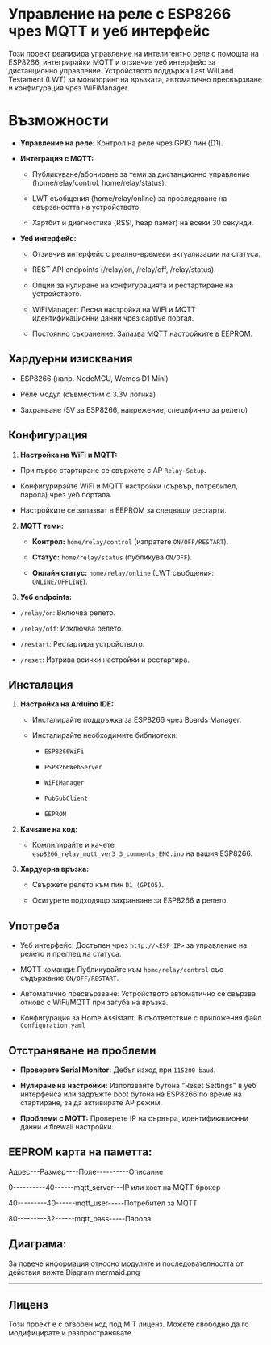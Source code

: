 # Управление на реле с ESP8266 чрез MQTT и уеб интерфейс

Този проект реализира управление на интелигентно реле с помощта на ESP8266, интегрирайки MQTT и отзивчив уеб интерфейс за дистанционно управление. Устройството поддържа Last Will and Testament (LWT) за мониторинг на връзката, автоматично пресвързване и конфигурация чрез WiFiManager.

# Възможности

- **Управление на реле:** Контрол на реле чрез GPIO пин (D1).

- **Интеграция с MQTT:**

  - Публикуване/абониране за теми за дистанционно управление (home/relay/control, home/relay/status).

  - LWT съобщения (home/relay/online) за проследяване на свързаността на устройството.

  - Хартбит и диагностика (RSSI, heap памет) на всеки 30 секунди.

- **Уеб интерфейс:**

  - Отзивчив интерфейс с реално-времеви актуализации на статуса.

  - REST API endpoints (/relay/on, /relay/off, /relay/status).

  - Опции за нулиране на конфигурацията и рестартиране на устройството.

  - WiFiManager: Лесна настройка на WiFi и MQTT идентификационни данни чрез captive портал.

  - Постоянно съхранение: Запазва MQTT настройките в EEPROM.

## Хардуерни изисквания

  - ESP8266 (напр. NodeMCU, Wemos D1 Mini)

  - Реле модул (съвместим с 3.3V логика)

  - Захранване (5V за ESP8266, напрежение, специфично за релето)

## Конфигурация

1. **Настройка на WiFi и MQTT:**

  - При първо стартиране се свържете с AP `Relay-Setup`.

  - Конфигурирайте WiFi и MQTT настройки (сървър, потребител, парола) чрез уеб портала.

  - Настройките се запазват в EEPROM за следващи рестарти.

2. **MQTT теми:**

   - **Контрол:** `home/relay/control` (изпратете `ON/OFF/RESTART`).

   - **Статус:** `home/relay/status` (публикува `ON/OFF`).

   - **Онлайн статус:** `home/relay/online` (LWT съобщения: `ONLINE/OFFLINE`).

3. **Уеб endpoints:**

  - `/relay/on`: Включва релето.

  - `/relay/off`: Изключва релето.

  - `/restart`: Рестартира устройството.

  - `/reset`: Изтрива всички настройки и рестартира.

## Инсталация

1. **Настройка на Arduino IDE:**

   - Инсталирайте поддръжка за ESP8266 чрез Boards Manager.

   - Инсталирайте необходимите библиотеки:

     - `ESP8266WiFi`

     - `ESP8266WebServer`

     - `WiFiManager`

     - `PubSubClient`

     - `EEPROM`

2. **Качване на код:**

   - Компилирайте и качете `esp8266_relay_mqtt_ver3_3_comments_ENG.ino` на вашия ESP8266.

3. **Хардуерна връзка:**

   - Свържете релето към пин `D1 (GPIO5)`.

   - Осигурете подходящо захранване за ESP8266 и релето.

## Употреба

   - Уеб интерфейс: Достъпен чрез `http://<ESP_IP>` за управление на релето и преглед на статуса.

   - MQTT команди: Публикувайте към `home/relay/control` със съдържание `ON/OFF/RESTART`.

   - Автоматично пресвързване: Устройството автоматично се свързва отново с WiFi/MQTT при загуба на връзка.

   - Конфигурация за Home Assistant: В съответствие с приложения файл `Configuration.yaml`

## Отстраняване на проблеми

- **Проверете Serial Monitor:** Дебъг изход при `115200 baud`.

- **Нулиране на настройки:** Използвайте бутона "Reset Settings" в уеб интерфейса или задръжте boot бутона на ESP8266 по време на стартиране, за да активирате AP режим.

- **Проблеми с MQTT:** Проверете IP на сървъра, идентификационни данни и firewall настройки.

## EEPROM карта на паметта:

Адрес---Размер----Поле----------Описание

0----------40------mqtt_server---IP или хост на MQTT брокер

40---------40------mqtt_user-----Потребител за MQTT

80---------32------mqtt_pass-----Парола

## Диаграма:

За повече информация относно модулите и последователността от действия вижте Diagram mermaid.png

---
## Лиценз

Този проект е с отворен код под MIT лиценз. Можете свободно да го модифицирате и разпространявате.
